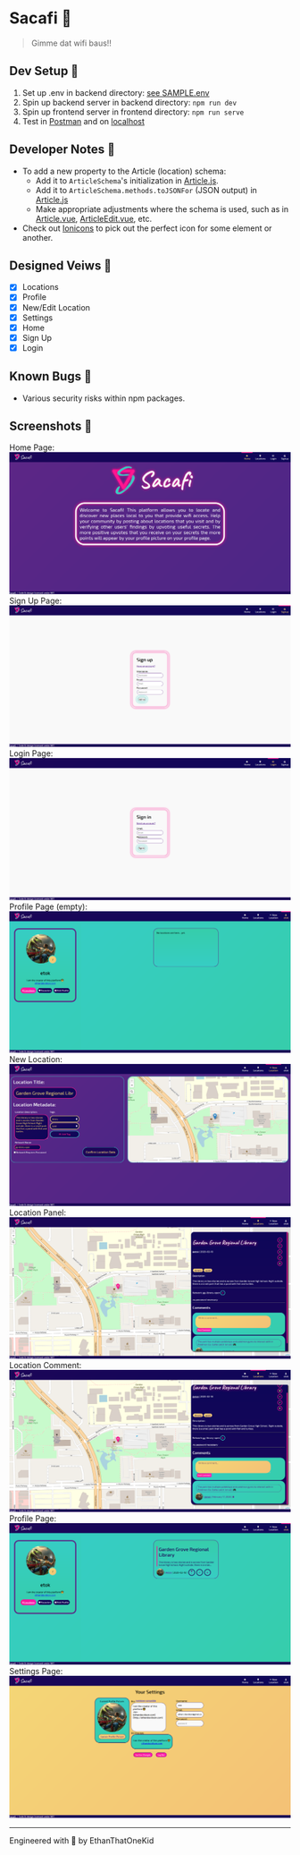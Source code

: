 # Sacafi 🥡
> Gimme dat wifi baus!!

## Dev Setup 🥾
1. Set up .env in backend directory: [see SAMPLE.env](backend/SAMPLE.env)
1. Spin up backend server in backend directory: `npm run dev`
1. Spin up frontend server in frontend directory: `npm run serve`
1. Test in [Postman](https://github.com/gothinkster/realworld/blob/master/api/Conduit.postman_collection.json) and on [localhost](http://localhost:8080)

## Developer Notes 📝
* To add a new property to the Article (location) schema:
    * Add it to `ArticleSchema`'s initialization in [Article.js](backend\models\Article.js).
    * Add it to `ArticleSchema.methods.toJSONFor` (JSON output) in [Article.js](backend\models\Article.js)
    * Make appropriate adjustments where the schema is used, such as in [Article.vue](frontend\src\views\Article.vue), [ArticleEdit.vue](frontend\src\views\ArticleEdit.vue), etc.
* Check out [Ionicons](https://ionicons.com/) to pick out the perfect icon for some element or another.

## Designed Veiws 💅
* [x] Locations
* [x] Profile
* [x] New/Edit Location
* [x] Settings
* [x] Home
* [x] Sign Up
* [x] Login

## Known Bugs 🐛
* Various security risks within npm packages.

## Screenshots 📸
Home Page: ![Home Page](screenshots/home.png)
Sign Up Page: ![Sign Up Page](screenshots/signup.png)
Login Page: ![Login Page](screenshots/login.png)
Profile Page (empty): ![Profile Page (empty)](screenshots/profile-empty.png)
New Location: ![New Location](screenshots/new-location.png)
Location Panel: ![Location Panel](screenshots/location-panel.png)
Location Comment: ![Location Comment](screenshots/location-comment.png)
Profile Page: ![Profile Page](screenshots/profile.png)
Settings Page: ![Settings Page](screenshots/settings.png)


---

Engineered with 💖 by EthanThatOneKid